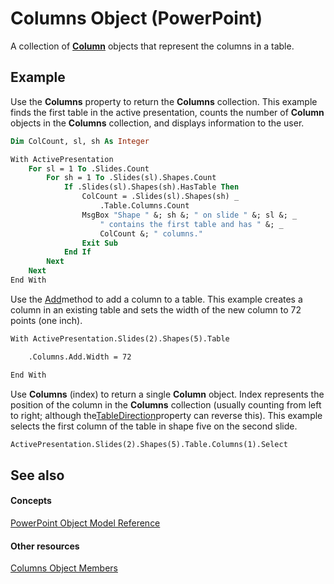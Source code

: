 
# Columns Object (PowerPoint)

A collection of  **[Column](4f289477-abab-a99a-21af-df3950b6654d.md)** objects that represent the columns in a table.


## Example

Use the  **Columns** property to return the **Columns** collection. This example finds the first table in the active presentation, counts the number of **Column** objects in the **Columns** collection, and displays information to the user.


```vb
Dim ColCount, sl, sh As Integer

With ActivePresentation
    For sl = 1 To .Slides.Count
        For sh = 1 To .Slides(sl).Shapes.Count
            If .Slides(sl).Shapes(sh).HasTable Then
                ColCount = .Slides(sl).Shapes(sh) _
                    .Table.Columns.Count
                MsgBox "Shape " &; sh &; " on slide " &; sl &; _
                    " contains the first table and has " &; _
                    ColCount &; " columns."
                Exit Sub
            End If
        Next
    Next
End With
```

Use the [Add](c16d9aa7-20f0-b3f5-e6f2-ad09867d565e.md)method to add a column to a table. This example creates a column in an existing table and sets the width of the new column to 72 points (one inch).




```vb
With ActivePresentation.Slides(2).Shapes(5).Table

    .Columns.Add.Width = 72

End With
```

Use  **Columns** (index) to return a single **Column** object. Index represents the position of the column in the **Columns** collection (usually counting from left to right; although the[TableDirection](3fbb1c4b-6cdb-f97e-7b85-c41897bc5ced.md)property can reverse this). This example selects the first column of the table in shape five on the second slide.




```vb
ActivePresentation.Slides(2).Shapes(5).Table.Columns(1).Select
```


## See also


#### Concepts


[PowerPoint Object Model Reference](00acd64a-5896-0459-39af-98df2849849e.md)
#### Other resources


[Columns Object Members](de89cd70-3458-79a8-d3c4-ed799d3b70e7.md)
